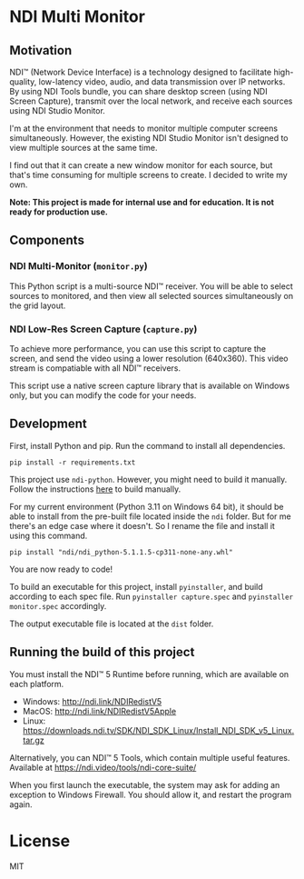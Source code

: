 # NDI Multi Monitor

## Motivation

NDI™ (Network Device Interface) is a technology designed to facilitate high-quality, low-latency video, audio, and data transmission over IP networks. By using NDI Tools bundle, you can share desktop screen (using NDI Screen Capture), transmit over the local network, and receive each sources using NDI Studio Monitor.

I'm at the environment that needs to monitor multiple computer screens simultaneously. However, the existing NDI Studio Monitor isn't designed to view multiple sources at the same time.

I find out that it can create a new window monitor for each source, but that's time consuming for multiple screens to create. I decided to write my own.

**Note: This project is made for internal use and for education. It is not ready for production use.**

## Components

### NDI Multi-Monitor (`monitor.py`)

This Python script is a multi-source NDI™ receiver. You will be able to select sources to monitored, and then view all selected sources simultaneously on the grid layout.

### NDI Low-Res Screen Capture (`capture.py`)

To achieve more performance, you can use this script to capture the screen, and send the video using a lower resolution (640x360). This video stream is compatiable with all NDI™ receivers.

This script use a native screen capture library that is available on Windows only, but you can modify the code for your needs.

## Development

First, install Python and pip. Run the command to install all dependencies.

```
pip install -r requirements.txt
```

This project use `ndi-python`. However, you might need to build it manually. Follow the instructions [here](https://github.com/buresu/ndi-python#build) to build manually. 


For my current environment (Python 3.11 on Windows 64 bit), it should be able to install from the pre-built file located inside the `ndi` folder. But for me there's an edge case where it doesn't. So I rename the file and install it using this command.

```
pip install "ndi/ndi_python-5.1.1.5-cp311-none-any.whl"
```

You are now ready to code!

To build an executable for this project, install `pyinstaller`, and build according to each spec file. Run `pyinstaller capture.spec` and `pyinstaller monitor.spec` accordingly.

The output executable file is located at the `dist` folder.

## Running the build of this project

You must install the NDI™ 5 Runtime before running, which are available on each platform.

- Windows: http://ndi.link/NDIRedistV5
- MacOS: http://ndi.link/NDIRedistV5Apple
- Linux: https://downloads.ndi.tv/SDK/NDI_SDK_Linux/Install_NDI_SDK_v5_Linux.tar.gz

Alternatively, you can NDI™ 5 Tools, which contain multiple useful features. Available at https://ndi.video/tools/ndi-core-suite/

When you first launch the executable, the system may ask for adding an exception to Windows Firewall. You should allow it, and restart the program again.

# License

MIT